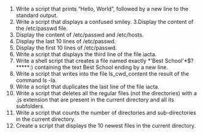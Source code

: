 1. Write a script that prints “Hello, World”, followed by a new line to the standard output.
2. Write a script that displays a confused smiley.
3.Display the content of the /etc/passwd file.
4. Display the content of /etc/passwd and /etc/hosts.
5. Display the last 10 lines of /etc/passwd.
6. Display the first 10 lines of /etc/passwd.
7. Write a script that displays the third line of the file iacta.
8. Write a shell script that creates a file named exactly \*\'Best School\'\*$\?\*\*\*\*\*:) containing the text Best School ending by a new line.
9. Write a script that writes into the file ls_cwd_content the result of the command ls -la.
10. Write a script that duplicates the last line of the file iacta.
11. Write a script that deletes all the regular files (not the directories) with a .js extension that are present in the current directory and all its subfolders.
12. Write a script that counts the number of directories and sub-directories in the current directory.
13. Create a script that displays the 10 newest files in the current directory.
